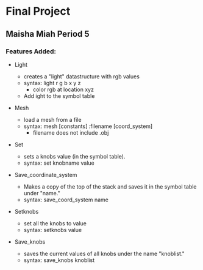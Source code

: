 # Final Project
## Maisha Miah Period 5
### Features Added:
* Light
  * creates a "light" datastructure with rgb values
  * syntax: light r g b x y z 
    * color rgb at location xyz
  * Add ight to the symbol table

* Mesh
  * load a mesh from a file
  * syntax: mesh [constants] :filename [coord_system]
    * filename does not include .obj
    
* Set
  * sets a knobs value (in the symbol table).
  * syntax: set knobname value
  
* Save_coordinate_system
  * Makes a copy of the top of the stack and saves it in the symbol table under "name."
  * syntax: save_coord_system name
        
* Setknobs
  * set all the knobs to value
  * syntax: setknobs value

* Save_knobs
  * saves the current values of all knobs under the name "knoblist."
  * syntax: save_knobs knoblist	
